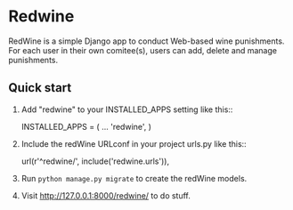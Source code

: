 Redwine
=======

RedWine is a simple Django app to conduct Web-based wine punishments. For each
user in their own comitee(s), users can add, delete and manage punishments.

Quick start
-----------

1. Add "redwine" to your INSTALLED_APPS setting like this::

    INSTALLED_APPS = (
        ...
        'redwine',
    )

2. Include the redWine URLconf in your project urls.py like this::

    url(r'^redwine/', include('redwine.urls')),

3. Run `python manage.py migrate` to create the redWine models.

4. Visit http://127.0.0.1:8000/redwine/ to do stuff.